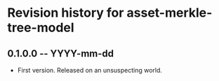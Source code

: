 # Revision history for asset-merkle-tree-model

## 0.1.0.0 -- YYYY-mm-dd

* First version. Released on an unsuspecting world.
